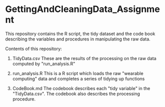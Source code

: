 # GettingAndCleaningData_Assignment
This repository contains the R script, the tidy dataset and the code book describing the variables and procedures in manipulating the raw data.

Contents of this repository:

1) TidyData.csv
These are the results of the processing on the raw data computed by "run_analysis.R" 

2) run_analysis.R
This is a R script which loads the raw "wearable computing" data and completes a series of tidying up functions
                  
2) CodeBook.md
The codebook describes each "tidy variable" in the "TidyData.csv". The codebook also describes the processing procedure.
